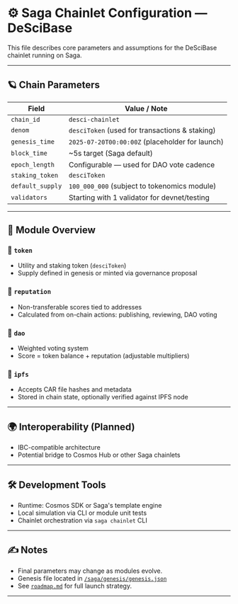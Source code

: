 # ⚙️ Saga Chainlet Configuration — DeSciBase

This file describes core parameters and assumptions for the DeSciBase chainlet running on Saga.

---

## 🪐 Chain Parameters

| Field             | Value / Note                                      |
|------------------|---------------------------------------------------|
| `chain_id`       | `desci-chainlet`                                   |
| `denom`          | `desciToken` (used for transactions & staking)    |
| `genesis_time`   | `2025-07-20T00:00:00Z` (placeholder for launch)   |
| `block_time`     | ~5s target (Saga default)                         |
| `epoch_length`   | Configurable — used for DAO vote cadence          |
| `staking_token`  | `desciToken`                                       |
| `default_supply` | `100_000_000` (subject to tokenomics module)      |
| `validators`     | Starting with 1 validator for devnet/testing      |

---

## 🧩 Module Overview

### 🔹 `token`
- Utility and staking token (`desciToken`)
- Supply defined in genesis or minted via governance proposal

### 🔹 `reputation`
- Non-transferable scores tied to addresses
- Calculated from on-chain actions: publishing, reviewing, DAO voting

### 🔹 `dao`
- Weighted voting system
- Score = token balance + reputation (adjustable multipliers)

### 🔹 `ipfs`
- Accepts CAR file hashes and metadata
- Stored in chain state, optionally verified against IPFS node

---

## 🌍 Interoperability (Planned)

- IBC-compatible architecture
- Potential bridge to Cosmos Hub or other Saga chainlets

---

## 🛠️ Development Tools

- Runtime: Cosmos SDK or Saga's template engine
- Local simulation via CLI or module unit tests
- Chainlet orchestration via `saga chainlet` CLI

---

## ✍️ Notes

- Final parameters may change as modules evolve.
- Genesis file located in [`/saga/genesis/genesis.json`](./genesis/genesis.json)
- See [`roadmap.md`](./roadmap.md) for full launch strategy.

---
